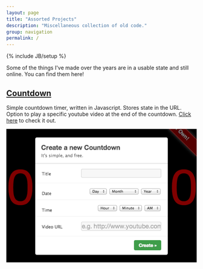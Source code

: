 ```yaml
---
layout: page
title: "Assorted Projects"
description: "Miscellaneous collection of old code."
group: navigation
permalink: /
---
```

{% include JB/setup %}

Some of the things I've made over the years are in a usable state and still online. You can find them here!

## [Countdown](http://chrislewis.com.au/Countdown/index.html)

Simple countdown timer, written in Javascript. Stores state in the URL. Option to play a specific youtube video at the end of the countdown. [Click here](http://chrislewis.com.au/Countdown/index.html) to check it out.

![Countdown](countdown.png)
